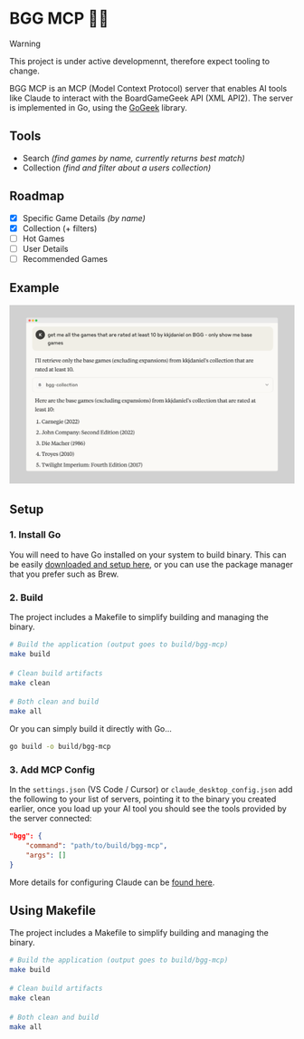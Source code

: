 # BGG MCP 🎲🤖

> [!WARNING]  
> This project is under active developmennt, therefore expect tooling to change.

BGG MCP is an MCP (Model Context Protocol) server that enables AI tools like Claude to interact with the BoardGameGeek API (XML API2). The server is implemented in Go, using the [GoGeek](https://github.com/kkjdaniel/gogeek) library.

## Tools

- Search _(find games by name, currently returns best match)_
- Collection _(find and filter about a users collection)_

## Roadmap

- [x] Specific Game Details _(by name)_
- [x] Collection (+ filters)
- [ ] Hot Games
- [ ] User Details
- [ ] Recommended Games

## Example

![Example of BGG MCP in action](example.png)

## Setup

### 1. Install Go

You will need to have Go installed on your system to build binary. This can be easily [downloaded and setup here](https://go.dev/doc/install), or you can use the package manager that you prefer such as Brew.

### 2. Build

The project includes a Makefile to simplify building and managing the binary.

```bash
# Build the application (output goes to build/bgg-mcp)
make build

# Clean build artifacts
make clean

# Both clean and build
make all
```

Or you can simply build it directly with Go...

```bash
go build -o build/bgg-mcp
```

### 3. Add MCP Config

In the `settings.json` (VS Code / Cursor) or `claude_desktop_config.json` add the following to your list of servers, pointing it to the binary you created earlier, once you load up your AI tool you should see the tools provided by the server connected:

```json
"bgg": {
    "command": "path/to/build/bgg-mcp",
    "args": []
}
```

More details for configuring Claude can be [found here](https://modelcontextprotocol.io/quickstart/user).

## Using Makefile

The project includes a Makefile to simplify building and managing the binary.

```bash
# Build the application (output goes to build/bgg-mcp)
make build

# Clean build artifacts
make clean

# Both clean and build
make all
```
